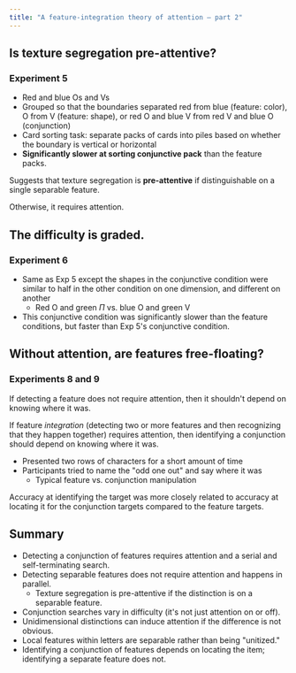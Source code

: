 ```yaml
---
title: "A feature-integration theory of attention — part 2"
---
```


## Is texture segregation pre-attentive?

### Experiment 5

* Red and blue Os and Vs
* Grouped so that the boundaries separated red from blue (feature: color),
  O from V (feature: shape), or red O and blue V from red V and blue O (conjunction)
* Card sorting task: separate packs of cards into piles based on whether the
  boundary is vertical or horizontal
* **Significantly slower at sorting conjunctive pack** than the feature packs.

Suggests that texture segregation is **pre-attentive** if distinguishable on a
single separable feature.

Otherwise, it requires attention.

## The difficulty is graded.

### Experiment 6

* Same as Exp 5 except the shapes in the conjunctive condition were similar to
  half in the other condition on one dimension, and different on another
  * Red O and green $\Pi$ vs. blue O and green V
* This conjunctive condition was significantly slower than the feature conditions,
  but faster than Exp 5's conjunctive condition.

## Without attention, are features free-floating?

### Experiments 8 and 9

If detecting a feature does not require attention, then it shouldn't depend on
knowing where it was.

If feature *integration* (detecting two or more features and then recognizing
that they happen together) requires attention, then identifying a conjunction should
depend on knowing where it was.

* Presented two rows of characters for a short amount of time
* Participants tried to name the "odd one out" and say where it was
  * Typical feature vs. conjunction manipulation

Accuracy at identifying the target was more closely related to accuracy at
locating it for the conjunction targets compared to the feature targets.

## Summary

* Detecting a conjunction of features requires attention and a serial and self-terminating search.
* Detecting separable features does not require attention and happens in parallel.
    * Texture segregation is pre-attentive if the distinction is on a separable feature.
* Conjunction searches vary in difficulty (it's not just attention on or off).
* Unidimensional distinctions can induce attention if the difference is not obvious.
* Local features within letters are separable rather than being "unitized."
* Identifying a conjunction of features depends on locating the item; identifying
    a separate feature does not.
